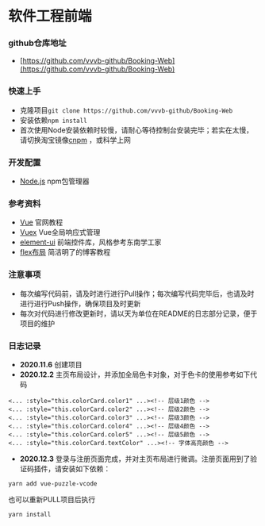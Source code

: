 # 软件工程前端

### github仓库地址
- [https://github.com/vvvb-github/Booking-Web](https://github.com/vvvb-github/Booking-Web)

### 快速上手
- 克隆项目`git clone https://github.com/vvvb-github/Booking-Web`
- 安装依赖`npm install`
- 首次使用Node安装依赖时较慢，请耐心等待控制台安装完毕；若实在太慢，请切换淘宝镜像[cnpm](https://www.cnblogs.com/liaojie970/p/9296177.html) ，或科学上网

### 开发配置
- [Node.js](https://nodejs.org/en/download/) npm包管理器

### 参考资料
- [Vue](https://cn.vuejs.org/v2/guide/) 官网教程
- [Vuex](https://vuex.vuejs.org/zh/) Vue全局响应式管理
- [element-ui](https://element.eleme.cn/#/zh-CN) 前端控件库，风格参考东南学工家
- [flex布局](http://www.ruanyifeng.com/blog/2015/07/flex-grammar.html?utm_source=tuicool) 简洁明了的博客教程

### 注意事项
- 每次编写代码前，请及时进行进行Pull操作；每次编写代码完毕后，也请及时进行进行Push操作，确保项目及时更新
- 每次对代码进行修改更新时，请以天为单位在README的日志部分记录，便于项目的维护

### 日志记录
- **2020.11.6** 创建项目
- **2020.12.2** 主页布局设计，并添加全局色卡对象，对于色卡的使用参考如下代码
```vue
<... :style="this.colorCard.color1" ...><!-- 层级1颜色 -->
<... :style="this.colorCard.color2" ...><!-- 层级2颜色 -->
<... :style="this.colorCard.color3" ...><!-- 层级3颜色 -->
<... :style="this.colorCard.color4" ...><!-- 层级4颜色 -->
<... :style="this.colorCard.color5" ...><!-- 层级5颜色 -->
<... :style="this.colorCard.textColor" ...><!-- 字体高亮颜色 -->
```
- **2020.12.3** 登录与注册页面完成，并对主页布局进行微调。注册页面用到了验证码插件，请安装如下依赖：
```shell script
yarn add vue-puzzle-vcode
```
也可以重新PULL项目后执行
```shell script
yarn install
```